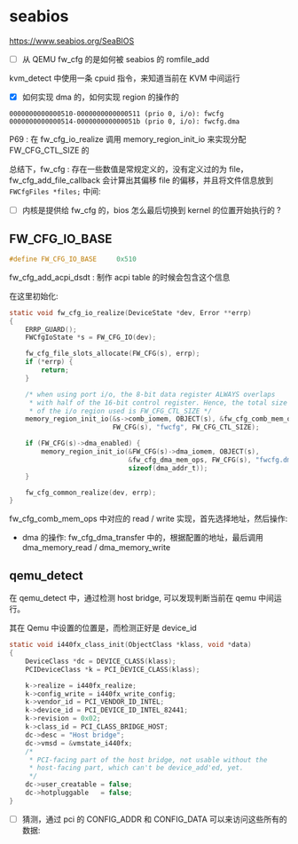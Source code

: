 # seabios
https://www.seabios.org/SeaBIOS

- [ ] 从 QEMU fw_cfg 的是如何被 seabios 的 romfile_add



kvm_detect 中使用一条 cpuid 指令，来知道当前在 KVM 中间运行

- [x] 如何实现 dma 的，如何实现 region 的操作的
```
0000000000000510-0000000000000511 (prio 0, i/o): fwcfg
0000000000000514-000000000000051b (prio 0, i/o): fwcfg.dma
```

P69 : 在 fw_cfg_io_realize 调用 memory_region_init_io 来实现分配 FW_CFG_CTL_SIZE 的

总结下，fw_cfg : 存在一些数值是常规定义的，没有定义过的为 file，fw_cfg_add_file_callback 会计算出其偏移 file 的偏移，并且将文件信息放到 `FWCfgFiles *files;` 中间:

- [ ] 内核是提供给 fw_cfg 的，bios 怎么最后切换到 kernel 的位置开始执行的 ?

## FW_CFG_IO_BASE

```c
#define FW_CFG_IO_BASE     0x510
```

fw_cfg_add_acpi_dsdt : 制作 acpi table 的时候会包含这个信息

在这里初始化:
```c
static void fw_cfg_io_realize(DeviceState *dev, Error **errp)
{
    ERRP_GUARD();
    FWCfgIoState *s = FW_CFG_IO(dev);

    fw_cfg_file_slots_allocate(FW_CFG(s), errp);
    if (*errp) {
        return;
    }

    /* when using port i/o, the 8-bit data register ALWAYS overlaps
     * with half of the 16-bit control register. Hence, the total size
     * of the i/o region used is FW_CFG_CTL_SIZE */
    memory_region_init_io(&s->comb_iomem, OBJECT(s), &fw_cfg_comb_mem_ops,
                          FW_CFG(s), "fwcfg", FW_CFG_CTL_SIZE);

    if (FW_CFG(s)->dma_enabled) {
        memory_region_init_io(&FW_CFG(s)->dma_iomem, OBJECT(s),
                              &fw_cfg_dma_mem_ops, FW_CFG(s), "fwcfg.dma",
                              sizeof(dma_addr_t));
    }

    fw_cfg_common_realize(dev, errp);
}
```

fw_cfg_comb_mem_ops 中对应的 read / write 实现，首先选择地址，然后操作:

- dma 的操作: fw_cfg_dma_transfer 中的，根据配置的地址，最后调用 dma_memory_read / dma_memory_write

## qemu_detect
在 qemu_detect 中，通过检测 host bridge, 可以发现判断当前在 qemu 中间运行。

其在 Qemu 中设置的位置是，而检测正好是 device_id
```c
static void i440fx_class_init(ObjectClass *klass, void *data)
{
    DeviceClass *dc = DEVICE_CLASS(klass);
    PCIDeviceClass *k = PCI_DEVICE_CLASS(klass);

    k->realize = i440fx_realize;
    k->config_write = i440fx_write_config;
    k->vendor_id = PCI_VENDOR_ID_INTEL;
    k->device_id = PCI_DEVICE_ID_INTEL_82441;
    k->revision = 0x02;
    k->class_id = PCI_CLASS_BRIDGE_HOST;
    dc->desc = "Host bridge";
    dc->vmsd = &vmstate_i440fx;
    /*
     * PCI-facing part of the host bridge, not usable without the
     * host-facing part, which can't be device_add'ed, yet.
     */
    dc->user_creatable = false;
    dc->hotpluggable   = false;
}
```

- [ ] 猜测，通过 pci 的 CONFIG_ADDR 和 CONFIG_DATA 可以来访问这些所有的数据:
